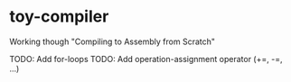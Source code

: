 # toy-compiler
Working though "Compiling to Assembly from Scratch" 


TODO: Add for-loops
TODO: Add operation-assignment operator (+=, -=, ...)
